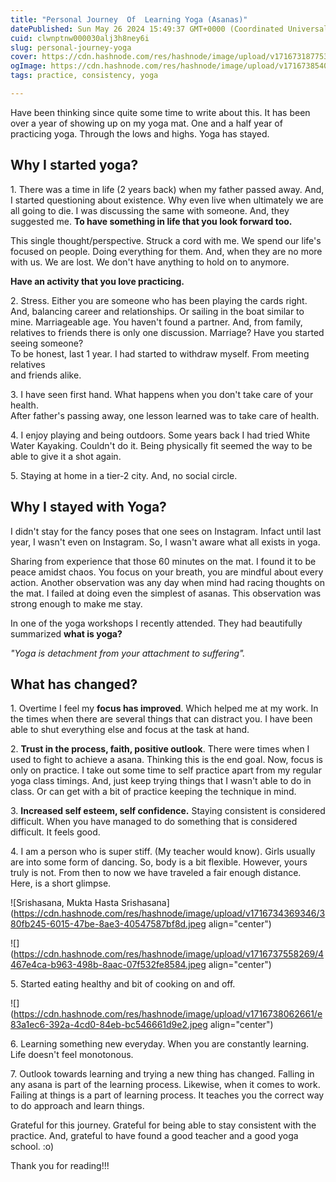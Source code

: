 ```yaml
---
title: "Personal Journey  Of  Learning Yoga (Asanas)"
datePublished: Sun May 26 2024 15:49:37 GMT+0000 (Coordinated Universal Time)
cuid: clwnptnw000030alj3h8ney6i
slug: personal-journey-yoga
cover: https://cdn.hashnode.com/res/hashnode/image/upload/v1716731877536/5c2449b1-c6b5-4969-be8a-4d83d3162186.jpeg
ogImage: https://cdn.hashnode.com/res/hashnode/image/upload/v1716738540059/dcbdd191-f07b-47fb-b4b1-00438b9ced3b.jpeg
tags: practice, consistency, yoga

---
```


Have been thinking since quite some time to write about this. It has been over a year of showing up on my yoga mat. One and a half year of practicing yoga. Through the lows and highs. Yoga has stayed.

## Why I started yoga?

1\. There was a time in life (2 years back) when my father passed away. And, I started questioning about existence. Why even live when ultimately we are all going to die. I was discussing the same with someone. And, they suggested me. **To have something in life that you look forward too.**

This single thought/perspective. Struck a cord with me. We spend our life's focused on people. Doing everything for them. And, when they are no more with us. We are lost. We don't have anything to hold on to anymore.

**Have an activity that you love practicing.**

2\. Stress. Either you are someone who has been playing the cards right. And, balancing career and relationships. Or sailing in the boat similar to mine. Marriageable age. You haven't found a partner. And, from family, relatives to friends there is only one discussion. Marriage? Have you started seeing someone?  
To be honest, last 1 year. I had started to withdraw myself. From meeting relatives  
and friends alike.

3\. I have seen first hand. What happens when you don't take care of your health.  
After father's passing away, one lesson learned was to take care of health.

4\. I enjoy playing and being outdoors. Some years back I had tried White Water Kayaking. Couldn't do it. Being physically fit seemed the way to be able to give it a shot again.

5\. Staying at home in a tier-2 city. And, no social circle.

## **Why I stayed with Yoga?**

I didn't stay for the fancy poses that one sees on Instagram. Infact until last year, I wasn't even on Instagram. So, I wasn't aware what all exists in yoga.

Sharing from experience that those 60 minutes on the mat. I found it to be peace amidst chaos. You focus on your breath, you are mindful about every action. Another observation was any day when mind had racing thoughts on the mat. I failed at doing even the simplest of asanas. This observation was strong enough to make me stay.

In one of the yoga workshops I recently attended. They had beautifully summarized **what is yoga?**

*"Yoga is detachment from your attachment to suffering".*

## What has changed?

1\. Overtime I feel my **focus has improved**. Which helped me at my work. In the times when there are several things that can distract you. I have been able to shut everything else and focus at the task at hand.

2\. **Trust in the process, faith, positive outlook**. There were times when I used to fight to achieve a asana. Thinking this is the end goal. Now, focus is only on practice. I take out some time to self practice apart from my regular yoga class timings. And, just keep trying things that I wasn't able to do in class. Or can get with a bit of practice keeping the technique in mind.

3\. **Increased self esteem, self confidence.** Staying consistent is considered difficult. When you have managed to do something that is considered difficult. It feels good.

4\. I am a person who is super stiff. (My teacher would know). Girls usually are into some form of dancing. So, body is a bit flexible. However, yours truly is not. From then to now we have traveled a fair enough distance. Here, is a short glimpse.

![Srishasana, Mukta Hasta Srishasana](https://cdn.hashnode.com/res/hashnode/image/upload/v1716734369346/380fb245-6015-47be-8ae3-40547587bf8d.jpeg align="center")

![](https://cdn.hashnode.com/res/hashnode/image/upload/v1716737558269/4467e4ca-b963-498b-8aac-07f532fe8584.jpeg align="center")

5\. Started eating healthy and bit of cooking on and off.

![](https://cdn.hashnode.com/res/hashnode/image/upload/v1716738062661/e83a1ec6-392a-4cd0-84eb-bc546661d9e2.jpeg align="center")

6\. Learning something new everyday. When you are constantly learning. Life doesn't feel monotonous.

7\. Outlook towards learning and trying a new thing has changed. Falling in any asana is part of the learning process. Likewise, when it comes to work. Failing at things is a part of learning process. It teaches you the correct way to do approach and learn things.

Grateful for this journey. Grateful for being able to stay consistent with the practice. And, grateful to have found a good teacher and a good yoga school. :o)

Thank you for reading!!!